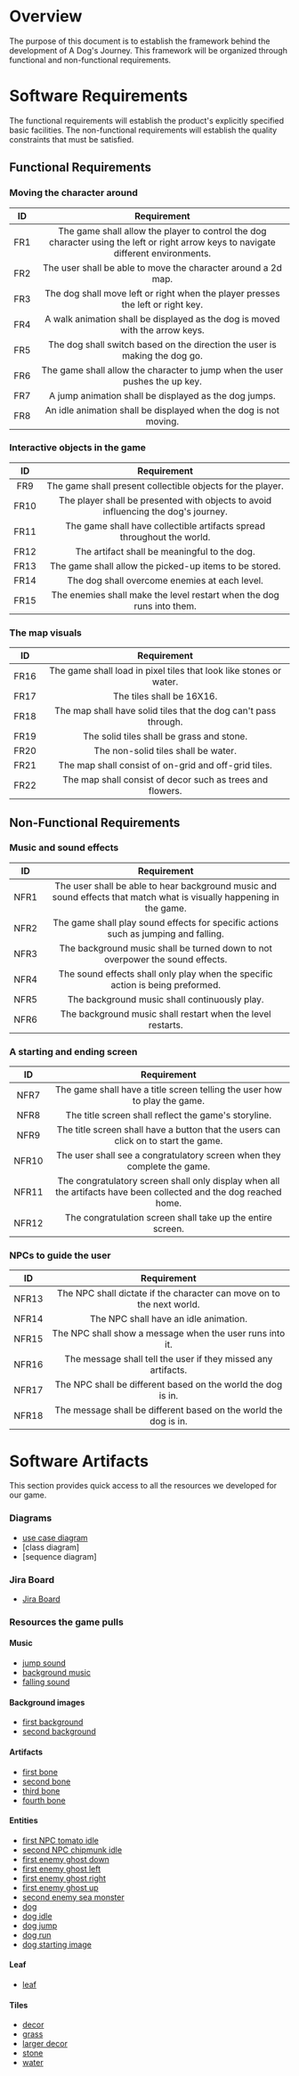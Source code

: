 # Overview

The purpose of this document is to establish the framework behind the development of A Dog's Journey. This framework 
will be organized through functional and non-functional requirements.

# Software Requirements

The functional requirements will establish the product's explicitly specified basic facilities. The non-functional 
requirements will establish the quality constraints that must be satisfied.

## Functional Requirements

### Moving the character around 

| ID  |                                                             Requirement                                                             | 
|:---:|:-----------------------------------------------------------------------------------------------------------------------------------:| 
| FR1 | The game shall allow the player to control the dog character using the left or right arrow keys to navigate different environments. | 
| FR2 |                                    The user shall be able to move the character around a 2d map.                                    | 
| FR3 |                           The dog shall move left or right when the player presses the left or right key.                           | 
| FR4 |                            A walk animation shall be displayed as the dog is moved with the arrow keys.                             |
| FR5 |                            The dog shall switch based on the direction the user is making the dog go.                            |
| FR6 |                             The game shall allow the character to jump when the user pushes the up key.                             |
| FR7 |                                        A jump animation shall be displayed as the dog jumps.                                        |
| FR8 |                                   An idle animation shall be displayed when the dog is not moving.                                   |


### Interactive objects in the game

|  ID  |                                     Requirement                                     | 
|:----:|:-----------------------------------------------------------------------------------:|
| FR9  |             The game shall present collectible objects for the player.              | 
| FR10 | The player shall be presented with objects to avoid influencing the dog's journey. | 
| FR11 |       The game shall have collectible artifacts spread throughout the world.        | 
| FR12 |                    The artifact shall be meaningful to the dog.                     | 
| FR13 |               The game shall allow the picked-up items to be stored.                |
| FR14 |                    The dog shall overcome enemies at each level.                    |
| FR15 |        The enemies shall make the level restart when the dog runs into them.        |

### The map visuals

|  ID  |                            Requirement                             | 
|:----:|:------------------------------------------------------------------:|
| FR16 | The game shall load in pixel tiles that look like stones or water. | 
| FR17 |                     The tiles shall be 16X16.                      | 
| FR18 |  The map shall have solid tiles that the dog can't pass through.   | 
| FR19 |             The solid tiles shall be grass and stone.              | 
| FR20 |                The non-solid tiles shall be water.                 | 
| FR21 |        The map shall consist of on-grid and off-grid tiles.        | 
| FR22 |     The map shall consist of decor such as trees and flowers.      | 


## Non-Functional Requirements

### Music and sound effects 

|  ID  |                                                     Requirement                                                      | 
|:----:|:--------------------------------------------------------------------------------------------------------------------:| 
| NFR1 | The user shall be able to hear background music and sound effects that match what is visually happening in the game. | 
| NFR2 |                 The game shall play sound effects for specific actions such as jumping and falling.                  |
| NFR3 |                  The background music shall be turned down to not overpower the sound effects.                       |
| NFR4 |                    The sound effects shall only play when the specific action is being preformed.                    |
| NFR5 |                                    The background music shall continuously play.                                     |
| NFR6 |                             The background music shall restart when the level restarts.                              |

### A starting and ending screen

|  ID   |                                                    Requirement                                                    | 
|:-----:|:-----------------------------------------------------------------------------------------------------------------:| 
| NFR7  |                     The game shall have a title screen telling the user how to play the game.                     | 
| NFR8  |                               The title screen shall reflect the game's storyline.                                |
| NFR9  |                The title screen shall have a button that the users can click on to start the game.                |
| NFR10 |                      The user shall see a congratulatory screen when they complete the game.                      | 
| NFR11 | The congratulatory screen shall only display when all the artifacts have been collected and the dog reached home. |
| NFR12 |                            The congratulation screen shall take up the entire screen.                             |

### NPCs to guide the user

|  ID   |                              Requirement                              | 
|:-----:|:---------------------------------------------------------------------:| 
| NFR13 | The NPC shall dictate if the character can move on to the next world. | 
| NFR14 |                 The NPC shall have an idle animation.                 |
| NFR15 |       The NPC shall show a message when the user runs into it.        |
| NFR16 | The message shall tell the user if they missed any artifacts.  | 
| NFR17 |     The NPC shall be different based on the world the dog is in.      |
| NFR18 |   The message shall be different based on the world the dog is in.    |

# Software Artifacts

This section provides quick access to all the resources we developed for our game. 

### Diagrams
* [use case diagram](main/artifacts/use_case_diagram/UseCaseDiagram.pdf)
* [class diagram]
* [sequence diagram]

### Jira Board
* [Jira Board](https://lokds.atlassian.net/jira/software/projects/SCRUM/boards/1)

### Resources the game pulls
#### Music
* [jump sound](main/artifacts/jump-sound.mp3)
* [background music](artifacts/backgroundmusic.mp3)
* [falling sound](artifacts/artifacts_falling.mp3)
#### Background images
* [first background](artifacts/images/background.jpg)
* [second background](artifacts/images/forest-background.png)
#### Artifacts
* [first bone](artifacts/images/artifacts/0.png)
* [second bone](artifacts/images/artifacts/1.png)
* [third bone](artifacts/images/artifacts/2.png)
* [fourth bone](artifacts/images/artifacts/3.png)
#### Entities
* [first NPC tomato idle](artifacts/images/entities/NPC/tomato)
* [second NPC chipmunk idle](artifacts/images/entities/NPC/Chipmunk)
* [first enemy ghost down](artifacts/images/entities/ghost/down)
* [first enemy ghost left](artifacts/images/entities/ghost/left)
* [first enemy ghost right](artifacts/images/entities/ghost/right)
* [first enemy ghost up](artifacts/images/entities/ghost/up)
* [second enemy sea monster](artifacts/images/entities/seaMonster/0.png)
* [dog](artifacts/images/entities/player/player.png)
* [dog idle](artifacts/images/entities/player/idle)
* [dog jump](artifacts/images/entities/player/jump)
* [dog run](artifacts/images/entities/player/run)
* [dog starting image](artifacts/images/entities/player/thing/00.png)
#### Leaf
* [leaf](artifacts/images/float/0.png)
#### Tiles
* [decor](artifacts/images/tiles/decor)
* [grass](artifacts/images/tiles/grass)
* [larger decor](artifacts/images/tiles/large_decor)
* [stone](artifacts/images/tiles/stone/0.png)
* [water](artifacts/images/tiles/water)

